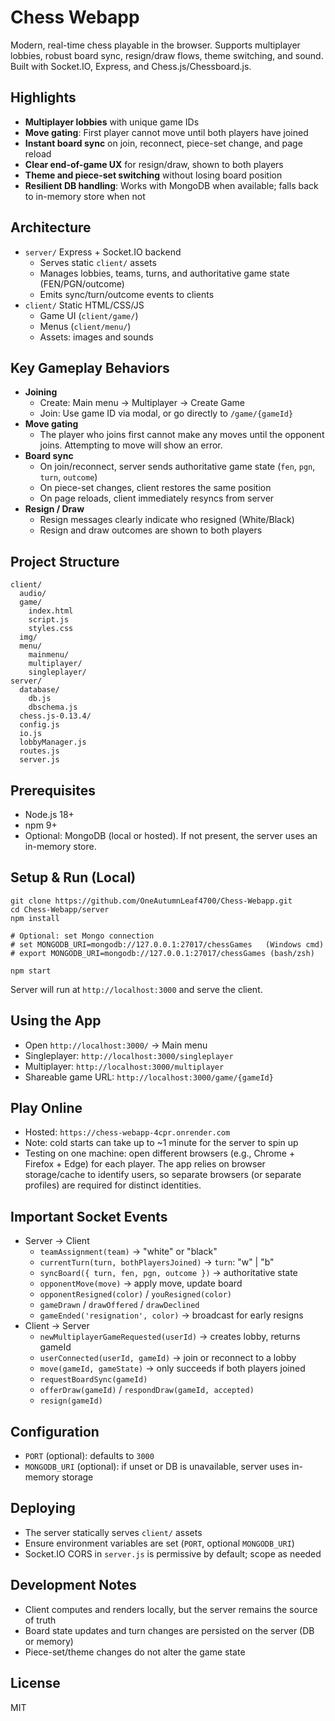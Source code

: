 # Chess Webapp

Modern, real-time chess playable in the browser. Supports multiplayer lobbies, robust board sync, resign/draw flows, theme switching, and sound. Built with Socket.IO, Express, and Chess.js/Chessboard.js.

## Highlights
- **Multiplayer lobbies** with unique game IDs
- **Move gating**: First player cannot move until both players have joined
- **Instant board sync** on join, reconnect, piece-set change, and page reload
- **Clear end-of-game UX** for resign/draw, shown to both players
- **Theme and piece-set switching** without losing board position
- **Resilient DB handling**: Works with MongoDB when available; falls back to in-memory store when not

## Architecture
- `server/` Express + Socket.IO backend
  - Serves static `client/` assets
  - Manages lobbies, teams, turns, and authoritative game state (FEN/PGN/outcome)
  - Emits sync/turn/outcome events to clients
- `client/` Static HTML/CSS/JS
  - Game UI (`client/game/`)
  - Menus (`client/menu/`)
  - Assets: images and sounds

## Key Gameplay Behaviors
- **Joining**
  - Create: Main menu → Multiplayer → Create Game
  - Join: Use game ID via modal, or go directly to `/game/{gameId}`
- **Move gating**
  - The player who joins first cannot make any moves until the opponent joins. Attempting to move will show an error.
- **Board sync**
  - On join/reconnect, server sends authoritative game state (`fen`, `pgn`, `turn`, `outcome`)
  - On piece-set changes, client restores the same position
  - On page reloads, client immediately resyncs from server
- **Resign / Draw**
  - Resign messages clearly indicate who resigned (White/Black)
  - Resign and draw outcomes are shown to both players

## Project Structure
```
client/
  audio/
  game/
    index.html
    script.js
    styles.css
  img/
  menu/
    mainmenu/
    multiplayer/
    singleplayer/
server/
  database/
    db.js
    dbschema.js
  chess.js-0.13.4/
  config.js
  io.js
  lobbyManager.js
  routes.js
  server.js
```

## Prerequisites
- Node.js 18+
- npm 9+
- Optional: MongoDB (local or hosted). If not present, the server uses an in-memory store.

## Setup & Run (Local)
```
git clone https://github.com/OneAutumnLeaf4700/Chess-Webapp.git
cd Chess-Webapp/server
npm install

# Optional: set Mongo connection
# set MONGODB_URI=mongodb://127.0.0.1:27017/chessGames   (Windows cmd)
# export MONGODB_URI=mongodb://127.0.0.1:27017/chessGames (bash/zsh)

npm start
```
Server will run at `http://localhost:3000` and serve the client.

## Using the App
- Open `http://localhost:3000/` → Main menu
- Singleplayer: `http://localhost:3000/singleplayer`
- Multiplayer: `http://localhost:3000/multiplayer`
- Shareable game URL: `http://localhost:3000/game/{gameId}`

## Play Online
- Hosted: `https://chess-webapp-4cpr.onrender.com`
- Note: cold starts can take up to ~1 minute for the server to spin up
- Testing on one machine: open different browsers (e.g., Chrome + Firefox + Edge) for each player. The app relies on browser storage/cache to identify users, so separate browsers (or separate profiles) are required for distinct identities.

## Important Socket Events
- Server → Client
  - `teamAssignment(team)` → "white" or "black"
  - `currentTurn(turn, bothPlayersJoined)` → `turn`: "w" | "b"
  - `syncBoard({ turn, fen, pgn, outcome })` → authoritative state
  - `opponentMove(move)` → apply move, update board
  - `opponentResigned(color)` / `youResigned(color)`
  - `gameDrawn` / `drawOffered` / `drawDeclined`
  - `gameEnded('resignation', color)` → broadcast for early resigns
- Client → Server
  - `newMultiplayerGameRequested(userId)` → creates lobby, returns gameId
  - `userConnected(userId, gameId)` → join or reconnect to a lobby
  - `move(gameId, gameState)` → only succeeds if both players joined
  - `requestBoardSync(gameId)`
  - `offerDraw(gameId)` / `respondDraw(gameId, accepted)`
  - `resign(gameId)`

## Configuration
- `PORT` (optional): defaults to `3000`
- `MONGODB_URI` (optional): if unset or DB is unavailable, server uses in-memory storage

## Deploying
- The server statically serves `client/` assets
- Ensure environment variables are set (`PORT`, optional `MONGODB_URI`)
- Socket.IO CORS in `server.js` is permissive by default; scope as needed

## Development Notes
- Client computes and renders locally, but the server remains the source of truth
- Board state updates and turn changes are persisted on the server (DB or memory)
- Piece-set/theme changes do not alter the game state

## License
MIT